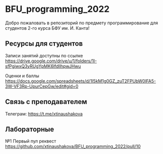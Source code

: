 # BFU_programming_2022

Добро пожаловать в репозиторий по предмету программирование для студентов 2-го курса БФУ им. И. Канта!

## Ресурсы для студентов

Записи занятий доступны по ссылке
https://drive.google.com/drive/u/1/folders/1I-sfPgiwxQ3yRUgYpMK6lfdllhpwJHwu

Оценки и баллы
https://docs.google.com/spreadsheets/d/1I5kM1g0GZ_zuT2FPUbW0lFA5-3W-VF3Rp-UpurCepGw/edit#gid=0

## Связь с преподавателем
Телеграм: https://t.me/xtinaushakova

## Лабораторные
№1 Первый пул реквест
https://github.com/xtinaushakova/BFU_programming_2022/pull/10
